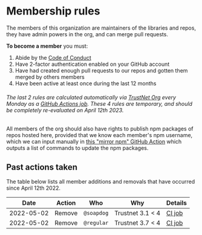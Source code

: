 # Membership rules


The members of this organization are maintainers of the libraries and repos, they have admin powers in the org, and can merge pull requests.

**To become a member** you must:

1. Abide by the [Code of Conduct](https://github.com/ssbc/.github/blob/master/CODE_OF_CONDUCT.md)
2. Have 2-factor authentication enabled on your GitHub account
3. Have had created enough pull requests to our repos and gotten them merged by others members
4. Have been active at least once during the last 12 months

###### The last 2 rules are calculated automatically via [TrustNet Org](https://github.com/staltz/trustnet-org) every Monday as a [GitHub Actions job](https://github.com/ssbc/.github/actions/workflows/members.yml). These 4 rules are temporary, and should be completely re-evaluated on April 12th 2023.

All members of the org should also have rights to publish npm packages of repos hosted here, provided that we know each member's npm username, which we can input manually in [this "mirror npm" GitHub Action](https://github.com/ssbc/.github/actions/workflows/mirror-npm.yml) which outputs a list of commands to update the npm packages.

## Past actions taken

The table below lists all member additions and removals that have occurred since April 12th 2022.

| Date | Action | Who | Why | Details |
|------|--------|-----|-----|------|
| 2022-05-02 | Remove | `@soapdog` | Trustnet 3.1 < 4 | [CI job](https://github.com/ssbc/.github/actions/runs/2255427973) |
| 2022-05-02 | Remove | `@regular` | Trustnet 3.7 < 4 | [CI job](https://github.com/ssbc/.github/actions/runs/2255427973) |
